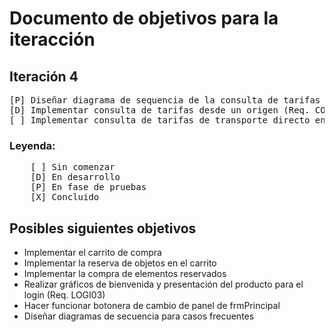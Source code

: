 # Documento de objetivos para la iteracción
## Iteración 4
<pre>
[P] Diseñar diagrama de sequencia de la consulta de tarifas desde un origen
[D] Implementar consulta de tarifas desde un origen (Req. CONS01)
[ ] Implementar consulta de tarifas de transporte directo entre dos ciudades (Req. CONS03)
</pre>

### Leyenda:
<pre>
    [ ] Sin comenzar
    [D] En desarrollo
    [P] En fase de pruebas
    [X] Concluido
</pre>


## Posibles siguientes objetivos
<ul>
    <li>Implementar el carrito de compra</li>
    <li>Implementar la reserva de objetos en el carrito</li>
    <li>Implementar la compra de elementos reservados</li>
    <li>Realizar gráficos de bienvenida y presentación del producto para el login (Req. LOGI03)</li>
    <li>Hacer funcionar botonera de cambio de panel de frmPrincipal</li>
    <li>Diseñar diagramas de secuencia para casos frecuentes</li>
</ul>
